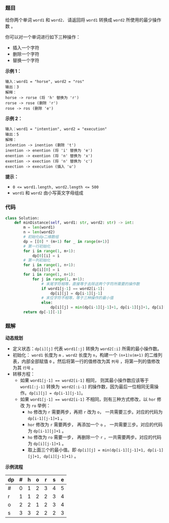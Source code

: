 ### 题目

给你两个单词 `word1` 和 `word2，` 请返回将 `word1` 转换成 `word2` 所使用的最少操作数  。

你可以对一个单词进行如下三种操作：

- 插入一个字符
- 删除一个字符
- 替换一个字符

**示例 1：**

```
输入：word1 = "horse", word2 = "ros"
输出：3
解释：
horse -> rorse (将 'h' 替换为 'r')
rorse -> rose (删除 'r')
rose -> ros (删除 'e')
```

**示例 2：**

```
输入：word1 = "intention", word2 = "execution"
输出：5
解释：
intention -> inention (删除 't')
inention -> enention (将 'i' 替换为 'e')
enention -> exention (将 'n' 替换为 'x')
exention -> exection (将 'n' 替换为 'c')
exection -> execution (插入 'u')
``` 

**提示：**

- `0 <= word1.length, word2.length <= 500`
- `word1` 和 `word2` 由小写英文字母组成

### 代码

```python
class Solution:
    def minDistance(self, word1: str, word2: str) -> int:
        m = len(word1)
        n = len(word2)
        # 初始化dp二维数组
        dp = [[0] * (m+1) for _ in range(n+1)]
        # 第一行初始化
        for i in range(1, m+1):
            dp[0][i] = i
        # 第一列初始化
        for i in range(1, n+1):
            dp[i][0] = i
        for i in range(1, n+1):
            for j in range(1, m+1):
                # 末尾字符相等，直接等于去除这两个字符所需要的操作数
                if word1[j-1] == word2[i-1]:
                    dp[i][j] = dp[i-1][j-1]
                # 末位字符不相等，等于三种操作的最小值
                else:
                    dp[i][j] = min(dp[i-1][j-1]+1, dp[i-1][j]+1, dp[i][j-1]+1)
        return dp[-1][-1]
```

### 题解

**动态规划**

- 定义状态：`dp[i][j]` 代表 `word1[:j]` 转换为 `word2[:i]` 所需的最小操作数。
- 初始化： `word1` 长度为 `m` `，word2` 长度为 `n`，构建一个 `(n+1)x(m+1)` 的二维列表，内部全部赋值 `0` 。然后将第一行的值修改为其 `列号` ，将第一列的值修改为其 `行号` 。
- 转移方程：
    - 如果 `word1[j-1] == word2[i-1]` 相同， 则其最小操作数应该等于 `word1[:j-1]` 转换为` word2[:i-1]` 的操作数，因为最后一位相同无需操作。`dp[i][j] = dp[i-1][j-1]`。
    - 如果 `word1[j-1] == word2[i-1]` 不相同，则有三种方式修改，以 `hor` 修改 为 `ro` 举例：
        - `ho` 修改为 `r` 需要两步，再把 `r` 改为 `o`， 一共需要三步。对应的代码为 `dp[i-1][j-1]+1` 。
        - `hor` 修改为 `r` 需要两步， 再添加一个 `o` ， 一共需要三步。对应的代码为 `dp[i-1][j]+1` 。
        - `ho` 修改为 `ro` 需要一步， 再删除一个 `r` ，一共需要两步。对应的代码为 `dp[i][j-1]+1` 。
        - 取上面三个的最小值。即 `dp[i][j] = min(dp[i-1][j-1]+1, dp[i-1][j]+1, dp[i][j-1]+1)` 。

**示例流程**

|dp|#|h|o|r|s|e|
|--|--|--|--|--|--|--|
|#|0|1|2|3|4|5|
|r|1|1|2|2|3|4|
|o|2|2|1|2|3|4|
|s|3|3|2|2|2|3|